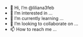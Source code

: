 - 👋 Hi, I’m @liliana3feb
- 👀 I’m interested in ...
- 🌱 I’m currently learning ...
- 💞️ I’m looking to collaborate on ...
- 📫 How to reach me ...

<!---
liliana3feb/liliana3feb is a ✨ special ✨ repository because its `README.md` (this file) appears on your GitHub profile.
You can click the Preview link to take a look at your changes.
--->
